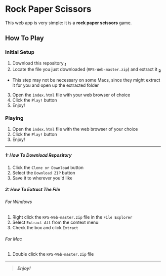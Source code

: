[//]: # (Start README.md file)

Rock Paper Scissors
===================

This web app is very simple: it is a **rock paper scissors** game.

How To Play
-----------

### Initial Setup

1. Download this repository **[<sub>1</sub>](#1-how-to-download-repository)**
2. Locate the file you just downloaded (`RPS-Web-master.zip`) and extract it **[<sub>2</sub>](#2-how-to-extract-the-file)**
  * This step may not be necessary on some Macs, since they might extract it for you and open up the extracted folder
3. Open the `index.html` file with your web browser of choice
4. Click the `Play!` button
5. Enjoy!

### Playing

1. Open the `index.html` file with the web browser of your choice
2. Click the `Play!` button
3. Enjoy!

________

##### 1: How To Download Repository

1. Click the `Clone or Download` button
2. Select the `Download ZIP` button
3. Save it to wherever you'd like

##### 2: How To Extract The File

###### For Windows

1. Right click the `RPS-Web-master.zip` file in the `File Explorer`
2. Select `Extract All` from the context menu
3. Check the box and click `Extract`

###### For Mac

1. Double click the `RPS-Web-master.zip` file

________

<!--
# Command Line

1. `tsc -w` = watch typescript, include no comments
2. `tsc -init` = creates config file
3. `scss --watch assets/stylesheets/sass:assets/stylesheets/css` = watch sass
4. `tsfmt -r --baseDir assets/scripts/ts` = format typescript replace/reformat
________
-->

> **_Enjoy!_**

[//]: # "End README.md file"

